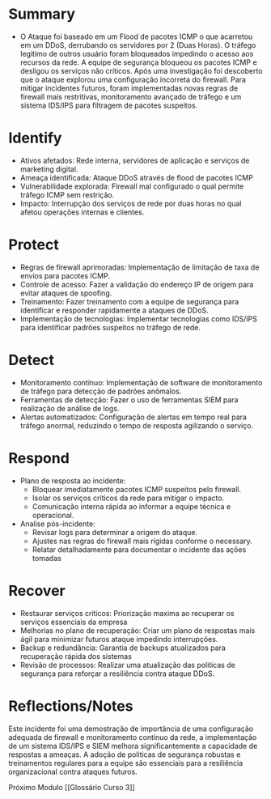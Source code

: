 # Summary
- O Ataque foi baseado em um Flood de pacotes ICMP o que acarretou em um DDoS, derrubando os servidores por 2 (Duas Horas). O tráfego legitimo de outros usuário foram bloqueados impedindo o acesso aos recursos da rede. A equipe de segurança bloqueou os pacotes ICMP e desligou os serviços não críticos. Após uma investigação foi descoberto que o ataque explorou uma configuração incorreta do firewall. Para mitigar incidentes futuros, foram implementadas novas regras de firewall mais restritivas, monitoramento avançado de tráfego e um sistema IDS/IPS para filtragem de pacotes suspeitos.

# Identify
- Ativos afetados: Rede interna, servidores de aplicação e serviços de marketing digital.
- Ameaça identificada: Ataque DDoS através de flood de pacotes ICMP
- Vulnerabilidade explorada: Firewall mal configurado o qual permite tráfego ICMP sem restrição.
- Impacto: Interrupção dos serviços de rede por duas horas no qual afetou operações internas e clientes.

# Protect
- Regras de firewall aprimoradas: Implementação de limitação de taxa de envios para pacotes ICMP.
- Controle de acesso: Fazer a validação do endereço IP de origem para evitar ataques de spoofing.
- Treinamento: Fazer treinamento com a equipe de segurança para identificar e responder rapidamente a ataques de DDoS.
- Implementação de tecnologias: Implementar tecnologias como IDS/IPS para identificar padrões suspeitos no tráfego de rede.

# Detect
- Monitoramento contínuo: Implementação de software de monitoramento de tráfego para detecção de padrões anômalos.
- Ferramentas de detecção: Fazer o uso de ferramentas SIEM para realização de análise de logs.
- Alertas automatizados: Configuração de alertas em tempo real para tráfego anormal, reduzindo o tempo de resposta agilizando o serviço.
# Respond
- Plano de resposta ao incidente:
	- Bloquear imediatamente pacotes ICMP suspeitos pelo firewall.
	- Isolar os serviços críticos da rede para mitigar o impacto.
	- Comunicação interna rápida ao informar a equipe técnica e operacional.
- Analise pós-incidente:
	- Revisar logs para determinar a origem do ataque.
	- Ajustes nas regras do firewall mais rígidas conforme o necessary.
	- Relatar detalhadamente para documentar o incidente das ações tomadas
# Recover
- Restaurar serviços críticos: Priorização maxima ao recuperar os serviços essenciais da empresa
- Melhorias no plano de recuperação: Criar um plano de respostas mais ágil para minimizar futuros ataque impedindo interrupções.
- Backup e redundância: Garantia de backups atualizados para recuperação rápida dos sistemas
- Revisão de processos: Realizar uma atualização das politicas de segurança para reforçar a resiliência contra ataque DDoS.

# Reflections/Notes

Este incidente foi uma demostração de importância de uma configuração adequada de firewall e monitoramento contínuo da rede, a implementação de um sistema IDS/IPS e SIEM melhora significantemente a capacidade de respostas a ameaças. A adoção de politicas de segurança robustas e treinamentos regulares para a equipe são essenciais para a resiliência organizacional contra ataques futuros.

Próximo Modulo [[Glossário Curso 3]]
